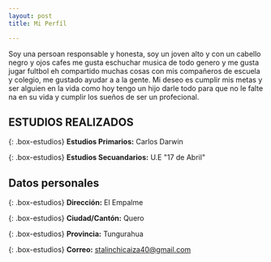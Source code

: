 ```yaml
---
layout: post
title: Mi Perfíl 

---
```


Soy una persoan responsable y honesta, soy un joven alto y con un cabello negro y ojos cafes me gusta eschuchar musica de todo genero y me gusta jugar fultbol eh compartido muchas cosas con mis compañeros de escuela y colegio, me gustado ayudar a a la gente. Mi deseo es cumplir mis metas y ser alguien en la vida como hoy tengo un hijo darle todo para que no le falte na en su vida y cumplir los sueños de ser un profecional.


## ESTUDIOS REALIZADOS


{: .box-estudios}
**Estudios Primarios:** Carlos Darwin



{: .box-estudios}
**Estudios Secuandarios:** U.E "17 de Abril"

## Datos personales


{: .box-estudios}
**Dirección:** El Empalme

{: .box-estudios}
**Ciudad/Cantón:** Quero

{: .box-estudios}
**Provincia:** Tungurahua

{: .box-estudios}
**Correo:** stalinchicaiza40@gmail.com

